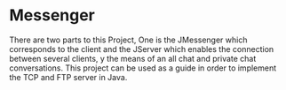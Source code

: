 # Messenger
There are two parts to this Project, One is the JMessenger which corresponds to the client and the JServer which enables the connection between several clients, y the means of an all chat and private chat conversations.
This project can be used as a guide in order to implement the TCP and FTP server in Java.
